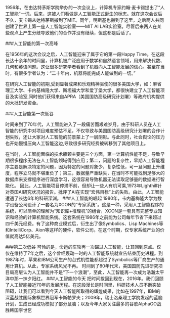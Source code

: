 1956年，在由达特茅斯学院举办的一次会议上，计算机专家约翰·麦卡锡提出了“人工智能”一词。后来，这被人们看做是人工智能正式诞生的标志。就在这次会议后不久，麦卡锡从达特茅斯搬到了MIT。同年，明斯基也搬到了这里，之后两人共同创建了世界上第一座人工智能实验室——MIT AI LAB实验室。尽管后来两人在某些观点上产生分歧导致他们的合作并没有继续，但这都是后话了。

###人工智能的第一次高峰

在1956年的这次会议之后，人工智能迎来了属于它的第一段Happy Time。在这段长达十余年的时间里，计算机被广泛应用于数学和自然语言领域，用来解决代数、几何和英语问题。这让很多研究学者看到了机器向人工智能发展的信心。甚至在当时，有很多学者认为：“二十年内，机器将能完成人能做到的一切。”

在研究人工智能的初期,受到显著成果和乐观精神驱使的很多美国大学，如：麻省理工大学、卡内基梅隆大学、斯坦福大学和爱丁堡大学，都很快建立了人工智能项目及实验室,同时他们获得来自APRA（美国国防高级研究计划署）等政府机构提供的大批研发资金。

###人工智能第一次低谷

时间来到了70年代，人工智能进入了一段痛苦而艰难岁月。由于科研人员在人工智能的研究中对项目难度预估不足，不仅导致与美国国防高级研究计划署的合作计划失败，还让大家对人工智能的前景蒙上了一层阴影。与此同时，社会舆论的压力也开始慢慢压向人工智能这边,导致很多研究经费被转移到了其他项目上。

在当时，人工智能面临的技术瓶颈主要是三个方面，第一计算机性能不足，导致早期很多程序无法在人工智能领域得到应用；第二，问题的复杂性，早期人工智能程序主要是解决特定的问题，因为特定的问题对象少，复杂性低，可一旦问题上升维度，程序立马就不堪重负了；第三，数据量严重缺失，在当时不可能找到足够大的数据库来支撑程序进行深度学习，这很容易导致机器无法读取足够量的数据进行智能化。
因此，人工智能项目停滞不前，但却让一些人有机可乘,1973年Lighthill针对英国AI研究状况的报告。批评了AI在实现“宏伟目标”上的失败。由此，人工智能遭遇了长达6年的科研深渊。
###人工智能的崛起
1980年，卡内基梅隆大学为数字设备公司设计了一套名为XCON的“专家系统”。这是一种，采用人工智能程序的系统，可以简单的理解为“知识库+推理机”的组合，XCON是一套具有完整专业知识和经验的计算机智能系统。这套系统在1986年之前能为公司每年节省下来超过四千美元经费。有了这种商业模式后，衍生出了像Symbolics、Lisp Machines等和IntelliCorp、Aion等这样的硬件，软件公司。在这个时期，仅专家系统产业的价值就高达5亿美元。

###第二次低谷
可怜的是，命运的车轮再一次碾过人工智能，让其回到原点。仅仅在维持了7年之后，这个曾经轰动一时的人工智能系统就宣告结束历史进程。到1987年时，苹果和IBM公司生产的台式机性能都超过了Symbolics等厂商生产的通用计算机。从此，专家系统风光不再。
时间到了80年代末，美国国防先进研究项目局高层认为人工智能并不是“下一个浪潮”，至此，人工智能再一次成为浩瀚太平洋中那一抹夕阳红。
###人工智能的今天
把时间拨回到现在，2016年。我们回顾了人工智能接近70年的发展历程。在这段漫长是时间里，科研技术人员不断突破阻碍，让我们可以看到今天人工智能所取得的辉煌成果，比如在1997年，IBM的深蓝战胜国际象棋世界冠军卡斯帕罗夫；2009年，瑞士洛桑理工学院发起的蓝脑计划，生成已经成功模拟了部分鼠脑；以及今年大家关注最多的谷歌AlphaGO战胜韩国李世乭